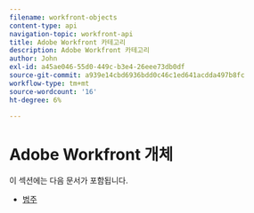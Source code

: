 ```yaml
---
filename: workfront-objects
content-type: api
navigation-topic: workfront-api
title: Adobe Workfront 카테고리
description: Adobe Workfront 카테고리
author: John
exl-id: a45ae046-55d0-449c-b3e4-26eee73db0df
source-git-commit: a939e14cbd6936bdd0c46c1ed641acdda497b8fc
workflow-type: tm+mt
source-wordcount: '16'
ht-degree: 6%

---
```



# Adobe Workfront 개체

이 섹션에는 다음 문서가 포함됩니다.

* [범주](../../wf-api/wf-objects/category.md)
